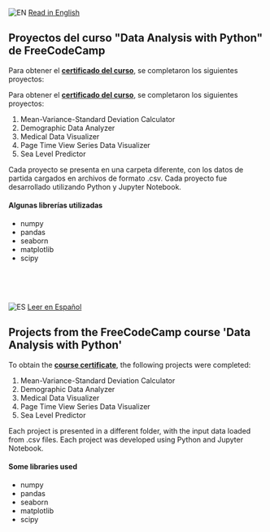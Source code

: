 ![EN](https://img.shields.io/badge/lang-en-blue.svg) [Read in English](#projects-from-the-freecodecamp-course-data-analysis-with-python)
## Proyectos del curso "Data Analysis with Python" de FreeCodeCamp
Para obtener el **<a href="https://www.freecodecamp.org/certification/fcc1a476257-b22f-431e-817c-ac0f74fc4b6f/data-analysis-with-python-v7" target="_blank">certificado del curso</a>**, se completaron los siguientes proyectos:

Para obtener el **<a href="https://www.freecodecamp.org/certification/fcc1a476257-b22f-431e-817c-ac0f74fc4b6f/data-analysis-with-python-v7" target="_blank">certificado del curso</a>**, se completaron los siguientes proyectos:

1. Mean-Variance-Standard Deviation Calculator
2. Demographic Data Analyzer
3. Medical Data Visualizer
4. Page Time View Series Data Visualizer
5. Sea Level Predictor

Cada proyecto se presenta en una carpeta diferente, con los datos de partida cargados en archivos de formato .csv.
Cada proyecto fue desarrollado utilizando Python y Jupyter Notebook.

#### Algunas librerías utilizadas
* numpy
* pandas
* seaborn
* matplotlib
* scipy


<br>
<br>
<br>
  

![ES](https://img.shields.io/badge/lang-es-yellow.svg) [Leer en Español](#proyectos-del-curso-data-analysis-with-python-de-freecodecamp)
## Projects from the FreeCodeCamp course 'Data Analysis with Python'
To obtain the **[course certificate](https://www.freecodecamp.org/certification/fcc1a476257-b22f-431e-817c-ac0f74fc4b6f/data-analysis-with-python-v7)**, the following projects were completed:

1. Mean-Variance-Standard Deviation Calculator
2. Demographic Data Analyzer
3. Medical Data Visualizer
4. Page Time View Series Data Visualizer
5. Sea Level Predictor

Each project is presented in a different folder, with the input data loaded from .csv files.
Each project was developed using Python and Jupyter Notebook.

#### Some libraries used
* numpy
* pandas
* seaborn
* matplotlib
* scipy
